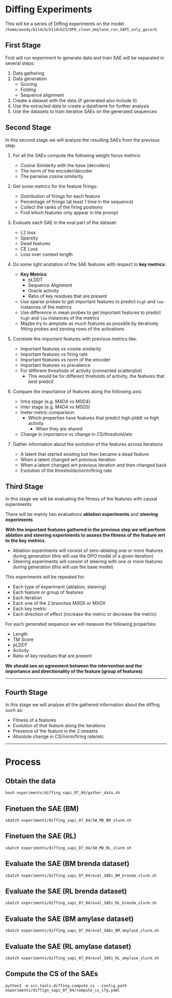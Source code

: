 # Diffing Experiments


This will be a series of Diffing experiments on the model `/home/woody/b114cb/b114cb23/DPO_clean_amylase_run_SAPI_only_gerard`.

## First Stage


First will run experiment to generate data and train SAE will be separated in several steps:
1. Data gathering
2. Data generation
    - Scoring
    - Folding
    - Sequence alignment
3. Create a dataset with the data (if generated also include it)
4. Use the extracted data to create a dataframe for further analysis
5. Use the datasets to train iterative SAEs on the generated sequences 


## Second Stage

In this second stage we will analyze the resulting SAEs from the previous step:

1. For all the SAEs compute the following weight focus metrics:
    - Cosine Similarity with the base (decoders)
    - The norm of the encoder/decoder
    - The pariwise cosine similarity

2. Get some metrics for the feature firings:
    - Distribution of firings for each feature
    - Percentage of firings (at least 1 time in the sequence)
    - Collect the ranks of the firing positions
    - Find which features only appear in the prompt

3. Evaluate each SAE in the eval part of the dataset: 
    - L2 loss
    - Sparsity
    - Dead features
    - CE Loss 
    - Loss over context length

4. Do some light anotation of the SAE features with respect to **key metrics**:
    - **Key Metrics** 
        - pLDDT
        - Sequence Alignment
        - Oracle activity 
        - Ratio of key residues that are present 
    - Use sparse probes to get important features to predict `high` and `low` instances of the metrics 
    - Use difference in mean probes to get important features to predict `high` and `low` instances of the metrics 
    - Maybe try to annptate as much features as possible by iteratively fitting probes and zeroing rows of the activations

5. Correlate the important features with previous metrics like:
    - Important features vs cosine similarity
    - Important features vs firing rate
    - Important features vs norm of the encoder
    - Important features vs prevalence 
    - For different threshods of activity (connected scatterplot) 
        - This would be for different threholds of activity, the features that best predcit

6. Compare the importance of features along the following axis:
    - Intra stage (e.g. M4D4 vs M0D4)
    - Inter stage (e.g. M4D4 vs M5D5)
    - Ineter metric comparison:
        - Which properties have features that predict high plddt vs high activity
            - When they are shared
    - Change in importance vs change in CS/threshold/etc

7. Gather information about the evolution of the features across iterations
    - A latent that started existing but then became a dead feature
    - When a latent changed wrt previous iteration
    - When a latent changed wrt previous iteration and then changed back
    - Evolution of the thresholds/norm/firing rate
    


## Third Stage

In this stage we will be evaluating the fitness of the features with causal experiments

There will be mainly two evaluations **ablation experiments** and **steering experiments** 


**With the important features gathered in the previous step we will perform ablation and steering experiments to assess the fitness of the feature wrt to the key metrics.**


- Ablation experiments will consist of zero-ablating one or more features during generation (this will use the DPO model of  a given iteration)
- Steering experiments will consist of steering with one or more features during generation (this will use the base model)


This experiments will be repeated for:
- Each type of experiment {ablation, steering}
- Each feature or group of features
- Each iteration
- Each one of the 2 branches M0DX or MXDX
- Each key metric
- Each direction of effect (increase the metric or decrease the metric)



For each generated sequence we will measure the following properties:
- Length
- TM Score
- pLDDT
- Activity
- Ratio of key residues that are present 


**We should see an agreement between the intervention and the importance and directionality of the feature (group of features)**


----



## Fourth Stage


In this stage we will analyse all the gathered information about the diffing such as:

- Fitness of a features
- Evolution of that feature along the iterations
- Presence of the feature in the 2 streams
- Absolute change in CS/norm/firing rate/etc


----------

# Process


## Obtain the data

```{bash}
bash experiments/diffing_sapi_07_04/gather_data.sh
```


## Finetuen the SAE (BM) 

```{bash}
sbatch experiments/diffing_sapi_07_04/SW_MD_BM_slurm.sh
```


## Finetuen the SAE (RL) 

```{bash}
sbatch experiments/diffing_sapi_07_04/SW_MD_RL_slurm.sh
```


## Evaluate the SAE (BM brenda dataset) 

```{bash}
sbatch experiments/diffing_sapi_07_04/eval_SAEs_BM_brenda_slurm.sh
```


## Evaluate the SAE (RL brenda dataset) 

```{bash}
sbatch experiments/diffing_sapi_07_04/eval_SAEs_RL_brenda_slurm.sh
```


## Evaluate the SAE (BM amylase dataset) 

```{bash}
sbatch experiments/diffing_sapi_07_04/eval_SAEs_BM_amylase_slurm.sh
```


## Evaluate the SAE (RL amylase dataset) 

```{bash}
sbatch experiments/diffing_sapi_07_04/eval_SAEs_RL_amylase_slurm.sh
```

## Compute the CS of the SAEs  

```{bash}
python3 -m src.tools.diffing.compute_cs --config_path experiments/diffign_sapi_07_04/compute_cs_cfg.yaml
```





